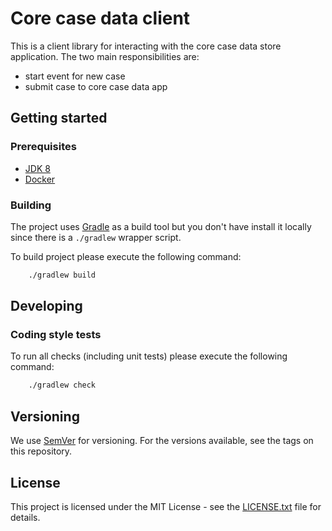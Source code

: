 # Core case data client

This is a client library for interacting with the core case data store application. The two main responsibilities are:
 - start event for new case
 - submit case to core case data app

## Getting started

### Prerequisites

- [JDK 8](https://www.oracle.com/java)
- [Docker](https://www.docker.com)

### Building

The project uses [Gradle](https://gradle.org) as a build tool but you don't have install it locally since there is a
`./gradlew` wrapper script.  

To build project please execute the following command:

```bash
    ./gradlew build
```

## Developing

### Coding style tests

To run all checks (including unit tests) please execute the following command:

```bash
    ./gradlew check
```

## Versioning

We use [SemVer](http://semver.org/) for versioning.
For the versions available, see the tags on this repository.

## License

This project is licensed under the MIT License - see the [LICENSE.txt](LICENSE.txt) file for details.
